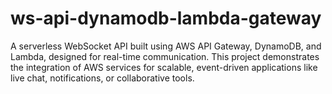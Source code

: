 # ws-api-dynamodb-lambda-gateway
A serverless WebSocket API built using AWS API Gateway, DynamoDB, and Lambda, designed for real-time communication. This project demonstrates the integration of AWS services for scalable, event-driven applications like live chat, notifications, or collaborative tools.
